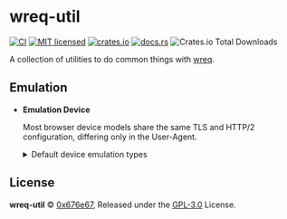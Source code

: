 # wreq-util

[![CI](https://github.com/0x676e67/wreq-util/actions/workflows/ci.yml/badge.svg)](https://github.com/0x676e67/wreq-util/actions/workflows/ci.yml)
[![MIT licensed](https://img.shields.io/badge/license-GPL3.0-blue.svg)](./LICENSE)
[![crates.io](https://img.shields.io/crates/v/wreq-util.svg?logo=rust)](https://crates.io/crates/wreq-util)
[![docs.rs](https://img.shields.io/docsrs/wreq-util?logo=rust)](https://docs.rs/wreq-util)
![Crates.io Total Downloads](https://img.shields.io/crates/d/wreq-util)

A collection of utilities to do common things with [wreq](https://github.com/0x676e67/wreq).

## Emulation

- **Emulation Device**

  Most browser device models share the same TLS and HTTP/2 configuration, differing only in the User-Agent.

    <details>

    <summary>Default device emulation types</summary>

    | **Browser**   | **Versions**                                                                                     |
    |---------------|--------------------------------------------------------------------------------------------------|
    | **Chrome**    | `Chrome100`, `Chrome101`, `Chrome104`, `Chrome105`, `Chrome106`, `Chrome107`, `Chrome108`, `Chrome109`, `Chrome110`, `Chrome114`, `Chrome116`, `Chrome117`, `Chrome118`, `Chrome119`, `Chrome120`, `Chrome123`, `Chrome124`, `Chrome126`, `Chrome127`, `Chrome128`, `Chrome129`, `Chrome130`, `Chrome131`, `Chrome132`, `Chrome133`, `Chrome134`, `Chrome135`, `Chrome136`, `Chrome137` |
    | **Edge**      | `Edge101`, `Edge122`, `Edge127`, `Edge131`, `Edge134`                                                       |
    | **Safari**    | `SafariIos17_2`, `SafariIos17_4_1`, `SafariIos16_5`, `Safari15_3`, `Safari15_5`, `Safari15_6_1`, `Safari16`, `Safari16_5`, `Safari17_0`, `Safari17_2_1`, `Safari17_4_1`, `Safari17_5`, `Safari18`, `SafariIPad18`, `Safari18_2`, `Safari18_1_1`, `Safari18_3`, `Safari18_3_1` |
    | **OkHttp**    | `OkHttp3_9`, `OkHttp3_11`, `OkHttp3_13`, `OkHttp3_14`, `OkHttp4_9`, `OkHttp4_10`, `OkHttp4_12`, `OkHttp5`         |
    | **Firefox**   | `Firefox109`, `Firefox117`, `Firefox128`, `Firefox133`, `Firefox135`, `FirefoxPrivate135`, `FirefoxAndroid135`, `Firefox136`, `FirefoxPrivate136`, `Firefox139`|
    | **Opera**    | `Opera116`, `Opera117`, `Opera118`, `Opera119`                                                                 |

    </details>

## License

**wreq-util** © [0x676e67](https://github.com/0x676e67), Released under the [GPL-3.0](https://github.com/0x676e67/wreq-util/blob/main/LICENSE) License.

